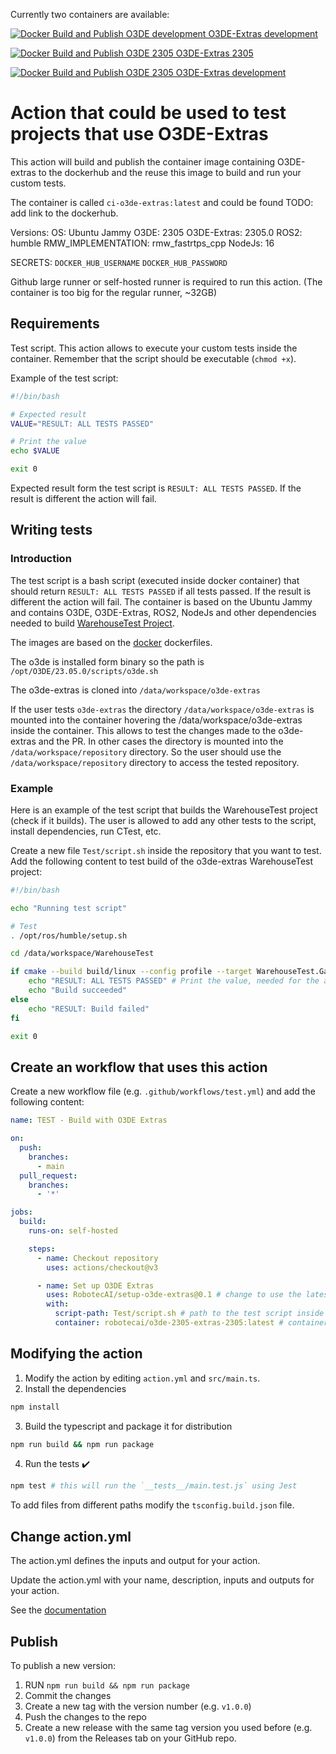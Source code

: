 Currently two containers are available:

[![Docker Build and Publish O3DE development O3DE-Extras development](https://github.com/RobotecAI/setup-o3de-extras/actions/workflows/daily-o3de-dev-extras-dev.yml/badge.svg)](https://github.com/RobotecAI/setup-o3de-extras/actions/workflows/daily-o3de-dev-extras-dev.yml)

[![Docker Build and Publish O3DE 2305 O3DE-Extras 2305](https://github.com/RobotecAI/setup-o3de-extras/actions/workflows/daily-o3de-extras-2305-build.yml/badge.svg)](https://github.com/RobotecAI/setup-o3de-extras/actions/workflows/daily-o3de-extras-2305-build.yml)

[![Docker Build and Publish O3DE 2305 O3DE-Extras development](https://github.com/RobotecAI/setup-o3de-extras/actions/workflows/daily-o3de-extras-development-build.yml/badge.svg)](https://github.com/RobotecAI/setup-o3de-extras/actions/workflows/daily-o3de-extras-development-build.yml)

# Action that could be used to test projects that use O3DE-Extras

This action will build and publish the container image containing O3DE-extras to the dockerhub and the reuse this image to build and run your custom tests.

The container is called `ci-o3de-extras:latest` and could be found TODO: add link to the dockerhub.

Versions:
OS: Ubuntu Jammy
O3DE: 2305
O3DE-Extras: 2305.0
ROS2: humble
RMW_IMPLEMENTATION: rmw_fastrtps_cpp
NodeJs: 16

SECRETS:
`DOCKER_HUB_USERNAME`
`DOCKER_HUB_PASSWORD`

Github large runner or self-hosted runner is required to run this action. (The container is too big for the regular runner, ~32GB)

## Requirements

Test script. This action allows to execute your custom tests inside the container. Remember that the script should be executable (`chmod +x`).

Example of the test script:
```bash
#!/bin/bash

# Expected result
VALUE="RESULT: ALL TESTS PASSED"

# Print the value
echo $VALUE

exit 0
```

Expected result form the test script is `RESULT: ALL TESTS PASSED`. If the result is different the action will fail.

## Writing tests

### Introduction

The test script is a bash script (executed inside docker container) that should return `RESULT: ALL TESTS PASSED` if all tests passed. If the result is different the action will fail. The container is based on the Ubuntu Jammy and contains O3DE, O3DE-Extras, ROS2, NodeJs and other dependencies needed to build [WarehouseTest Project](https://development--o3deorg.netlify.app/docs/user-guide/interactivity/robotics/project-configuration/).

The images are based on the [docker](./docker/) dockerfiles.

The o3de is installed form binary so the path is `/opt/O3DE/23.05.0/scripts/o3de.sh` 

The o3de-extras is cloned into `/data/workspace/o3de-extras`

If the user tests `o3de-extras` the directory `/data/workspace/o3de-extras` is mounted into the container hovering the /data/workspace/o3de-extras inside the container. This allows to test the changes made to the o3de-extras and the PR. In other cases the directory is mounted into the `/data/workspace/repository` directory. So the user should use the `/data/workspace/repository` directory to access the tested repository.

### Example

Here is an example of the test script that builds the WarehouseTest project (check if it builds). The user is allowed to add any other tests to the script, install dependencies, run CTest, etc.


Create a new file `Test/script.sh` inside the repository that you want to test. Add the following content to test build of the o3de-extras WarehouseTest project:

```bash
#!/bin/bash

echo "Running test script"

# Test
. /opt/ros/humble/setup.sh

cd /data/workspace/WarehouseTest

if cmake --build build/linux --config profile --target WarehouseTest.GameLauncher Editor ; then
    echo "RESULT: ALL TESTS PASSED" # Print the value, needed for the action to get the result
    echo "Build succeeded"
else
    echo "RESULT: Build failed"
fi

exit 0
```

## Create an workflow that uses this action

Create a new workflow file (e.g. `.github/workflows/test.yml`) and add the following content:

```yaml
name: TEST - Build with O3DE Extras

on:
  push:
    branches:
      - main
  pull_request:
    branches:
      - '*'

jobs:
  build:
    runs-on: self-hosted

    steps:
      - name: Checkout repository
        uses: actions/checkout@v3

      - name: Set up O3DE Extras
        uses: RobotecAI/setup-o3de-extras@0.1 # change to use the latest version
        with:
          script-path: Test/script.sh # path to the test script inside tested repository
          container: robotecai/o3de-2305-extras-2305:latest # container image to use
```


## Modifying the action

1. Modify the action by editing `action.yml` and `src/main.ts`. 
2. Install the dependencies
```bash
npm install
```
3. Build the typescript and package it for distribution
```bash
npm run build && npm run package
```
4. Run the tests :heavy_check_mark:  
```bash
npm test # this will run the `__tests__/main.test.js` using Jest
```

To add files from different paths modify the `tsconfig.build.json` file.

## Change action.yml

The action.yml defines the inputs and output for your action.

Update the action.yml with your name, description, inputs and outputs for your action.

See the [documentation](https://help.github.com/en/articles/metadata-syntax-for-github-actions)

## Publish 

To publish a new version: 
1. RUN `npm run build && npm run package`
2. Commit the changes
3. Create a new tag with the version number (e.g. `v1.0.0`)
4. Push the changes to the repo
5. Create a new release with the same tag version you used before (e.g. `v1.0.0`) from the Releases tab on your GitHub repo.


